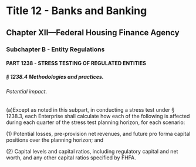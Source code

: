 
# Title 12 - Banks and Banking
## Chapter XII—Federal Housing Finance Agency
### Subchapter B - Entity Regulations
#### PART 1238 - STRESS TESTING OF REGULATED ENTITIES
##### § 1238.4 Methodologies and practices.
###### Potential impact.

(a)Except as noted in this subpart, in conducting a stress test under § 1238.3, each Enterprise shall calculate how each of the following is affected during each quarter of the stress test planning horizon, for each scenario:

(1) Potential losses, pre-provision net revenues, and future pro forma capital positions over the planning horizon; and

(2) Capital levels and capital ratios, including regulatory capital and net worth, and any other capital ratios specified by FHFA.

